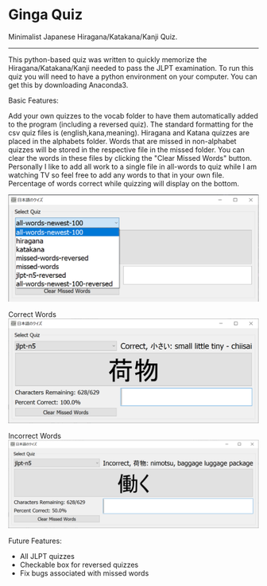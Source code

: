 # Ginga Quiz

Minimalist Japanese Hiragana/Katakana/Kanji Quiz. 

----

This python-based quiz was written to quickly memorize the Hiragana/Katakana/Kanji needed to pass the JLPT examination. To run this quiz you will need to have a python environment on your computer. You can get this by downloading Anaconda3. 

Basic Features: 

Add your own quizzes to the vocab folder to have them automatically added to the program (including a reversed quiz). The standard formatting for the csv quiz files is (english,kana,meaning). Hiragana and Katana quizzes are placed in the alphabets folder. Words that are missed in non-alphabet quizzes will be stored in the respective file in the missed folder. You can clear the words in these files by clicking the "Clear Missed Words" button. Personally I like to add all work to a single file in all-words to quiz while I am watching TV so feel free to add any words to that in your own file. Percentage of words correct while quizzing will display on the bottom.

![](/readme-images/quizzes.png)

Correct Words
![](/readme-images/correct.PNG)

Incorrect Words
![](/readme-images/incorrect.PNG)

Future Features:
- All JLPT quizzes
- Checkable box for reversed quizzes
- Fix bugs associated with missed words
